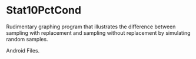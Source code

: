 # Stat10PctCond
Rudimentary graphing program that illustrates the difference between sampling with replacement and sampling without replacement by simulating random samples.

Android Files.
